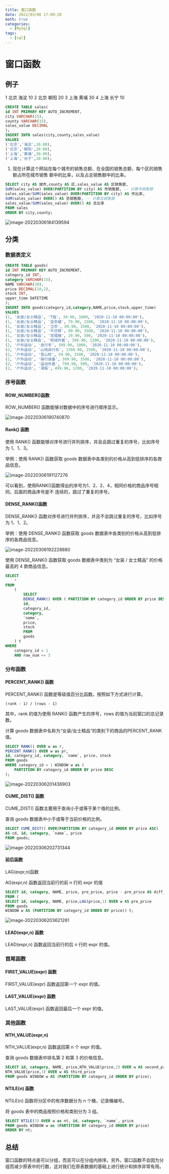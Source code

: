 ```yaml
---
title: 窗口函数
date: 2022/03/06 17:09:20
math: true
categories:
  - [MySql]
tags:
  - [sql]
---
```

# 窗口函数

## 例子

1	北京	海淀	10
2	北京	朝阳	20
3	上海	黄埔	30
4	上海	长宁	10

```sql
CREATE TABLE sales(
id INT PRIMARY KEY AUTO_INCREMENT,
city VARCHAR(15),
county VARCHAR(15),
sales_value DECIMAL
);
INSERT INTO sales(city,county,sales_value) 
VALUES
('北京','海淀',10.00),
('北京','朝阳',20.00),
('上海','黄埔',30.00),
('上海','长宁',10.00);
```

1. 现在计算这个网站在每个城市的销售总额、在全国的销售总额、每个区的销售额占所在城市销售 额中的比率，以及占总销售额中的比率。

```sql
SELECT city AS 城市,county AS 区,sales_value AS 区销售额,
SUM(sales_value) OVER(PARTITION BY city) AS 市销售额, -- 计算市销售额
sales_value/SUM(sales_value) OVER(PARTITION BY city) AS 市比率,
SUM(sales_value) OVER() AS 总销售额, -- 计算总销售额
sales_value/SUM(sales_value) OVER() AS 总比率
FROM sales
ORDER BY city,county;
```

 ![image-20220306184139594](https://cdn.jsdelivr.net/gh/xiaou66/picture@master/image/1646570662136image-20220306184139594.png)

## 分类

### 数据表定义

```sql
CREATE TABLE goods(
id INT PRIMARY KEY AUTO_INCREMENT,
category_id INT,
category VARCHAR(15),
NAME VARCHAR(30),
price DECIMAL(10,2),
stock INT,
upper_time DATETIME
);
INSERT INTO goods(category_id,category,NAME,price,stock,upper_time)
VALUES
(1, '女装/女士精品', 'T恤', 39.90, 1000, '2020-11-10 00:00:00'),
(1, '女装/女士精品', '连衣裙', 79.90, 2500, '2020-11-10 00:00:00'),
(1, '女装/女士精品', '卫衣', 89.90, 1500, '2020-11-10 00:00:00'),
(1, '女装/女士精品', '牛仔裤', 89.90, 3500, '2020-11-10 00:00:00'),
(1, '女装/女士精品', '百褶裙', 29.90, 500, '2020-11-10 00:00:00'),
(1, '女装/女士精品', '呢绒外套', 399.90, 1200, '2020-11-10 00:00:00'),
(2, '户外运动', '自行车', 399.90, 1000, '2020-11-10 00:00:00'),
(2, '户外运动', '山地自行车', 1399.90, 2500, '2020-11-10 00:00:00'),
(2, '户外运动', '登山杖', 59.90, 1500, '2020-11-10 00:00:00'),
(2, '户外运动', '骑行装备', 399.90, 3500, '2020-11-10 00:00:00'),
(2, '户外运动', '运动外套', 799.90, 500, '2020-11-10 00:00:00'),
(2, '户外运动', '滑板', 499.90, 1200, '2020-11-10 00:00:00');
```

### 序号函数

#### ROW_NUMBER()函数

ROW_NUMBER() 函数能够对数据中的序号进行顺序显示。

 ![image-20220306190740870](https://cdn.jsdelivr.net/gh/xiaou66/picture@master/image/1646570667140image-20220306190740870.png)

#### Rank() 函数

使用 RANK() 函数能够对序号进行并列排序，并且会跳过重复的序号，比如序号为 1、1、3。 

举例：使用 RANK() 函数获取 goods 数据表中各类别的价格从高到低排序的各商品信息。

 ![image-20220306191127276](https://cdn.jsdelivr.net/gh/xiaou66/picture@master/image/1646570670139image-20220306191127276.png)

可以看到，使用RANK()函数得出的序号为1、2、2、4，相同价格的商品序号相同，后面的商品序号是不 连续的，跳过了重复的序号。

#### DENSE_RANK()函数

DENSE_RANK() 函数对序号进行并列排序，并且不会跳过重复的序号，比如序号为 1、1、2。

举例：使用 DENSE_RANK() 函数获取 goods 数据表中各类别的价格从高到低排序的各商品信息。

 ![image-20220306192228880](https://cdn.jsdelivr.net/gh/xiaou66/picture@master/image/1646570673145image-20220306192228880.png)

使用 DENSE_RANK() 函数获取 goods 数据表中类别为 “女装 / 女士精品” 的价格最高的 4 款商品信息。

```sql
SELECT
	* 
FROM
	(
        SELECT
        DENSE_RANK() OVER ( PARTITION BY category_id ORDER BY price DESC ) AS row_num,
        id,
        category_id,
        category,
        `name`,
        price,
        stock 
        FROM
        goods 
    ) t 
WHERE
	category_id = 1 
	AND row_num <= 3
```

###  分布函数

#### PERCENT_RANK() 函数

PERCENT_RANK() 函数是等级值百分比函数。按照如下方式进行计算。

```
(rank - 1) / (rows - 1)
```

其中，rank 的值为使用 RANK() 函数产生的序号，rows 的值为当前窗口的总记录数。

计算 goods 数据表中名称为“女装/女士精品”的类别下的商品的PERCENT_RANK值。

```sql
SELECT RANK() OVER w as r,
PERCENT_RANK() OVER w as pr,
id, category_id, category, `name`, price, stock
FROM goods
WHERE category_id = 1 WINDOW w as (
	PARTITION BY category_id ORDER BY price DESC
);
```

 ![image-20220306201436903](https://cdn.jsdelivr.net/gh/xiaou66/picture@master/image/1646570680157image-20220306201436903.png)

#### CUME_DIST() 函数

CUME_DIST() 函数主要用于查询小于或等于某个值的比例。

查询 goods 数据表中小于或等于当前价格的比例。

```sql
SELECT CUME_DIST() OVER(PARTITION BY category_id ORDER BY price ASC)
AS cd, id, category, `name`, price
FROM goods;
```

 ![image-20220306202731344](https://cdn.jsdelivr.net/gh/xiaou66/picture@master/image/1646570683144image-20220306202731344.png)

####  前后函数

LAG(expr,n)函数

AG(expr,n) 函数返回当前行的前 n 行的 expr 的值

```sql
SELECT id, category, NAME, price, pre_price, price - pre_price AS diff_price
FROM (
SELECT id, category, NAME, price,LAG(price,1) OVER w AS pre_price
FROM goods
WINDOW w AS (PARTITION BY category_id ORDER BY price)) t;
```

 ![image-20220306203621261](https://cdn.jsdelivr.net/gh/xiaou66/picture@master/image/1646570688131image-20220306203621261.png)

#### LEAD(expr,n) 函数

LEAD(expr,n) 函数返回当前行的后 n 行的 expr 的值。

### 首尾函数

#### FIRST_VALUE(expr) 函数

FIRST_VALUE(expr) 函数返回第一个 expr 的值。

#### LAST_VALUE(expr) 函数

LAST_VALUE(expr) 函数返回最后一个 expr 的值。

### 其他函数

#### NTH_VALUE(expr,n)

NTH_VALUE(expr,n) 函数返回第 n 个 expr 的值。

查询 goods 数据表中排名第 2 和第 3 的价格信息。

```sql
SELECT id, category, NAME, price,NTH_VALUE(price,2) OVER w AS second_price,
NTH_VALUE(price,3) OVER w AS third_price
FROM goods WINDOW w AS (PARTITION BY category_id ORDER BY price);
```

#### NTILE(n) 函数

NTILE(n) 函数将分区中的有序数据分为 n 个桶，记录桶编号。

将 goods 表中的商品按照价格和类别分为 3 组。

```sql
SELECT NTILE(3) OVER w as nt, id, category, `name`, price
FROM goods WINDOW w as (PARTITION BY category_id ORDER BY price)
ORDER BY nt;
```

## 总结

窗口函数的特点是可以分组，而且可以在分组内排序。另外，窗口函数不会因为分组而减少原表中的行数，这对我们在原表数据的基础上进行统计和排序非常有用。